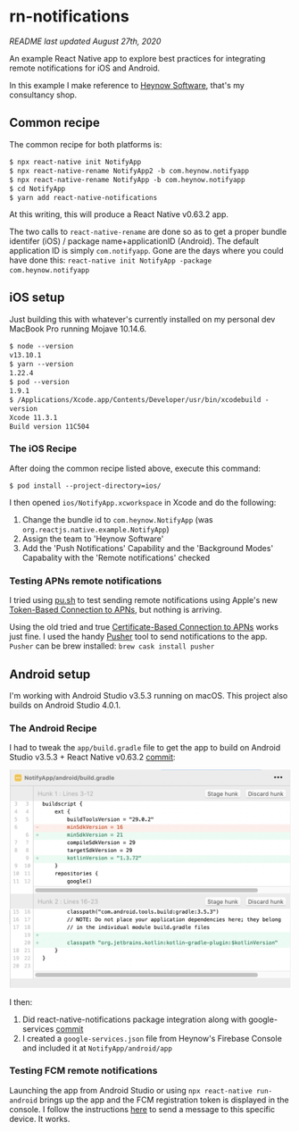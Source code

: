 # rn-notifications

*README last updated August 27th, 2020*

An example React Native app to explore best practices for integrating remote notifications for iOS and Android.

In this example I make reference to [Heynow Software](https://www.heynow.com), that's my consultancy shop.

## Common recipe

The common recipe for both platforms is:

```
$ npx react-native init NotifyApp
$ npx react-native-rename NotifyApp2 -b com.heynow.notifyapp
$ npx react-native-rename NotifyApp -b com.heynow.notifyapp
$ cd NotifyApp
$ yarn add react-native-notifications
```
At this writing, this will produce a React Native v0.63.2 app.

The two calls to `react-native-rename` are done so as to get a proper bundle identifer (iOS) / package name+applicationID (Android). The default application ID is simply `com.notifyapp`. Gone are the days where you could have done this: `react-native init NotifyApp -package com.heynow.notifyapp`

## iOS setup
Just building this with whatever's currently installed on my personal dev MacBook Pro running Mojave 10.14.6.

```
$ node --version
v13.10.1
$ yarn --version
1.22.4
$ pod --version
1.9.1
$ /Applications/Xcode.app/Contents/Developer/usr/bin/xcodebuild -version
Xcode 11.3.1
Build version 11C504
```

### The iOS Recipe
After doing the common recipe listed above, execute this command:

```
$ pod install --project-directory=ios/
```

I then opened `ios/NotifyApp.xcworkspace` in Xcode and do the following:

1. Change the bundle id to `com.heynow.NotifyApp` (was `org.reactjs.native.example.NotifyApp`)
2. Assign the team to 'Heynow Software'
3. Add the 'Push Notifications' Capability and the 'Background Modes' Capabality with the 'Remote notifications' checked

### Testing APNs remote notifications

I tried using [pu.sh](https://github.com/tsif/pu.sh/blob/master/pu.sh) to test sending remote notifications using Apple's new [Token-Based Connection to APNs](https://developer.apple.com/documentation/usernotifications/setting_up_a_remote_notification_server/establishing_a_token-based_connection_to_apns), but nothing is arriving.

Using the old tried and true [Certificate-Based Connection to APNs](https://developer.apple.com/documentation/usernotifications/setting_up_a_remote_notification_server/establishing_a_certificate-based_connection_to_apns) works just fine. I used the handy [Pusher](https://github.com/noodlewerk/NWPusher) tool to send notifications to the app. `Pusher` can be brew installed: `brew cask install pusher`

## Android setup
I'm working with Android Studio v3.5.3 running on macOS. This project also builds on Android Studio 4.0.1.

### The Android Recipe
I had to tweak the `app/build.gradle` file to get the app to build on Android Studio v3.5.3 + React Native v0.63.2 
[commit](https://github.com/jkoutavas/rn-notifications/commit/16eaecf8c93069e9005d2b13b38a8b548cb74892):

![](build.gradle-diff.png)

I then:

1. Did react-native-notifications package integration along with google-services [commit](https://github.com/jkoutavas/rn-notifications/commit/58d832911e568b470badf33a6d19ab0abeab42cc)
2. I created a `google-services.json` file from Heynow's Firebase Console and included it at `NotifyApp/android/app`

### Testing FCM remote notifications

Launching the app from Android Studio or using `npx react-native run-android` brings up the app and the FCM registration token is displayed in the console. I follow the instructions [here](https://firebase.google.com/docs/cloud-messaging/android/first-message) to send a message to this specific device. It works.
